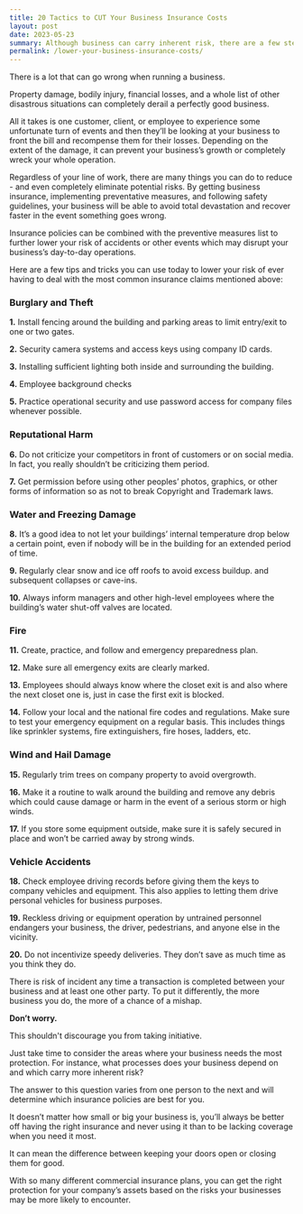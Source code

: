```yaml
---
title: 20 Tactics to CUT Your Business Insurance Costs
layout: post
date: 2023-05-23
summary: Although business can carry inherent risk, there are a few steps you can take to lower risk. By implementing the methods outlined here you will be able to prevent damage and loss to your business. 
permalink: /lower-your-business-insurance-costs/
---
```


There is a lot that can go wrong when running a business. 

Property damage, bodily injury, financial losses, and a whole list of other disastrous situations can completely derail a perfectly good business. 

All it takes is one customer, client, or employee to experience some unfortunate turn of events and then they’ll be looking at your business to front the bill and recompense them for their losses. Depending on the extent of the damage, it can prevent your business’s growth or completely wreck your whole operation.  

Regardless of your line of work, there are many things you can do to reduce - and even completely eliminate potential risks. By getting business insurance, implementing preventative measures, and following safety guidelines, your business will be able to avoid total devastation and recover faster in the event something goes wrong.

Insurance policies can be combined with the preventive measures list to further lower your risk of accidents or other events which may disrupt your business’s day-to-day operations. 

Here are a few tips and tricks you can use today to lower your risk of ever having to deal with the most common insurance claims mentioned above:

### Burglary and Theft

**1.**	Install fencing around the building and parking areas to limit entry/exit to one or two gates. 

**2.**	Security camera systems and access keys using company ID cards.

**3.**	Installing sufficient lighting both inside and surrounding the building. 

**4.**	Employee background checks

**5.**	Practice operational security and use password access for company files whenever possible.

### Reputational Harm

**6.**	Do not criticize your competitors in front of customers or on social media. In fact, you really shouldn’t be criticizing them period. 

**7.**	Get permission before using other peoples’ photos, graphics, or other forms of information so as not to break Copyright and Trademark laws.

### Water and Freezing Damage

**8.**	It’s a good idea to not let your buildings’ internal temperature drop below a certain point, even if nobody will be in the building for an extended period of time. 

**9.**	Regularly clear snow and ice off roofs to avoid excess buildup. and subsequent collapses or cave-ins. 

**10.**	Always inform managers and other high-level employees where the building’s water shut-off valves are located.

### Fire

**11.**	Create, practice, and follow and emergency preparedness plan.

**12.**	Make sure all emergency exits are clearly marked. 

**13.**	Employees should always know where the closet exit is and also where the next closet one is, just in case the first exit is blocked.

**14.**	Follow your local and the national fire codes and regulations. Make sure to test your emergency equipment on a regular basis. This includes things like sprinkler systems, fire extinguishers, fire hoses, ladders, etc. 

### Wind and Hail Damage

**15.**	Regularly trim trees on company property to avoid overgrowth.

**16.**	Make it a routine to walk around the building and remove any debris which could cause damage or harm in the event of a serious storm or high winds. 

**17.**	If you store some equipment outside, make sure it is safely secured in place and won’t be carried away by strong winds.

### Vehicle Accidents

**18.**	Check employee driving records before giving them the keys to company vehicles and equipment. This also applies to letting them drive personal vehicles for business purposes. 

**19.**	Reckless driving or equipment operation by untrained personnel endangers your business, the driver, pedestrians, and anyone else in the vicinity.

**20.**	Do not incentivize speedy deliveries. They don’t save as much time as you think they do.

There is risk of incident any time a transaction is completed between your business and at least one other party. To put it differently, the more business you do, the more of a chance of a mishap. 

**Don’t worry.**

This shouldn't discourage you from taking initiative.

Just take time to consider the areas where your business needs the most protection. For instance, what processes does your business depend on and which carry more inherent risk? 

The answer to this question varies from one person to the next and will determine which insurance policies are best for you.

It doesn’t matter how small or big your business is, you’ll always be better off having the right insurance and never using it than to be lacking coverage when you need it most. 

It can mean the difference between keeping your doors open or closing them for good. 

With so many different commercial insurance plans, you can get the right protection for your company’s assets based on the risks your businesses may be more likely to encounter. 
